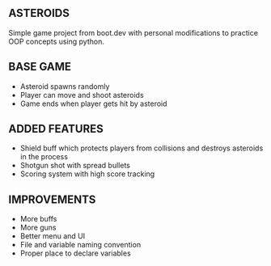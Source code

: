 ## ASTEROIDS ##
Simple game project from boot.dev with personal modifications to practice OOP concepts using python.


## BASE GAME ## 
- Asteroid spawns randomly
- Player can move and shoot asteroids
- Game ends when player gets hit by asteroid
  
## ADDED FEATURES ##
- Shield buff which protects players from collisions and destroys asteroids in the process
- Shotgun shot with spread bullets
- Scoring system with high score tracking

## IMPROVEMENTS ##
- More buffs
- More guns
- Better menu and UI
- File and variable naming convention
- Proper place to declare variables